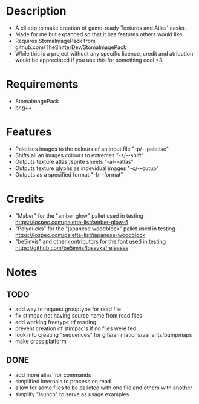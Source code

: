 # Description 
* A cli app to make creation of game-ready Textures and Atlas' easier.
* Made for me but expanded so that it has features others would like.
* Requires StomaImagePack from github.com/TheShifterDev/StomaImagePack
* While this is a project without any specific licence, credit and atribution would be appreciated if you use this for something cool \<3.
# Requirements 
* StomaImagePack
* png++
# Features
* Paletises images to the colours of an input file "-p/--paletise"
* Shifts all an images colours to extremes "-s/--shift" 
* Outputs texture atlas'/sprite sheets "-a/--atlas"
* Outputs texture glyphs as indevidual images "-c/--cutup"
* Outputs as a specified format "-f/--format"
# Credits 
* "Maber" for the "amber glow" pallet used in testing https://lospec.com/palette-list/amber-glow-5
* "Polyducks" for the "japanese woodblock" pallet used in testing https://lospec.com/palette-list/japanese-woodblock
* "be5invis" and other contributors for the font used in testing https://github.com/be5invis/Iosevka/releases
# Notes
## TODO
* add way to request grouptype for read file
* fix stimpac not having source name from read files
* add working freetype ttf reading
* prevent creation of stimpac's if no files were fed
* look into creating "sequences" for gifs/animations/variants/bumpmaps
* make cross platform
## DONE
* add more alias' for commands
* simplified internals to process on read
* allow for some files to be palleted with one file and others with another
* simplify "launch" to serve as usage examples